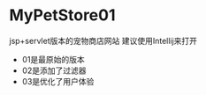 # MyPetStore01
jsp+servlet版本的宠物商店网站
建议使用Intellij来打开
<ul>
  <li>01是最原始的版本</li>
  <li>02是添加了过滤器</li>
  <li>03是优化了用户体验</li>
</ul>
